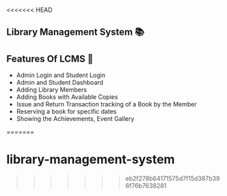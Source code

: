 <<<<<<< HEAD
## Library Management System 📚



## Features Of LCMS 🚀

- Admin Login and Student Login
- Admin and Student Dashboard
- Adding Library Members
- Adding Books with Available Copies
- Issue and Return Transaction tracking of a Book by the Member
- Reserving a book for specific dates
- Showing the Achievements, Event Gallery

=======
# library-management-system
>>>>>>> eb2f278b64171575d7f15d387b396f76b7638281
